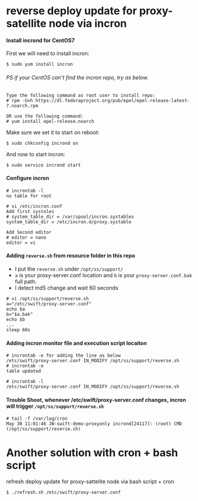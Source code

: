 reverse deploy update for proxy-satellite node via incron
========================================

#### Install incrond for CentOS7
First we will need to install incron:
```
$ sudo yum install incron
```

###### PS if your CentOS can't find the incron repo, try as below.
```
Type the following command as root user to install repo:
# rpm -Uvh https://dl.fedoraproject.org/pub/epel/epel-release-latest-7.noarch.rpm

OR use the following command:
# yum install epel-release.noarch
```

Make sure we set it to start on reboot:
```
$ sudo chkconfig incrond on
```

And now to start incron:
```
$ sudo service incrond start
```

#### Configure incron
```
# incrontab -l
no table for root

# vi /etc/incron.conf
Add first systoles
# system_table_dir = /var/spool/incron.systables
system_table_dir = /etc/incron.d/proxy.systable

Add Second editor
# editor = nano
editor = vi
```

#### Adding `reverse.sh` from resource folder in this repo
 * I put the `reverse.sh` under `/opt/ss/support/` 
 * `a` is your proxy-server.conf location and `b` is your `proxy-server.conf.bak` full path.
 * I detect md5 change and wait 60 seconds
```
# vi /opt/ss/support/reverse.sh
a="/etc/swift/proxy-server.conf"
echo $a
b="$a.bak"
echo $b
...
sleep 60s
```

#### Adding incron monitor file and execution script locaiton
```
# incrontab -e for adding the line as below
/etc/swift/proxy-server.conf IN_MODIFY /opt/ss/support/reverse.sh
# incrontab -e
table updated

# incrontab -l
/etc/swift/proxy-server.conf IN_MODIFY /opt/ss/support/reverse.sh
```

#### Trouble Shoot, whenever /etc/swift/proxy-server.conf changes, incron will trigger `/opt/ss/support/reverse.sh`
```
# tail -f /var/log/cron
May 30 11:01:46 JW-swift-demo-proxyonly incrond[24117]: (root) CMD (/opt/ss/support/reverse.sh)
```

Another solution with cron + bash script
========================================
refresh deploy update for proxy-sattelite node via bash script + cron
```
$ ./refresh.sh /etc/swift/proxy-server.conf
```
